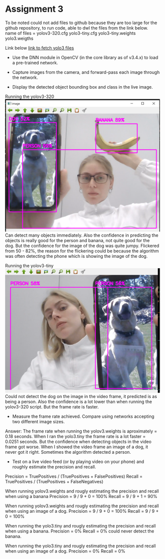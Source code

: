 # Assignment 3

To be noted could not add files to github because they are too large for the github repository, to run code, able to dwl the files from the link below.
name of files = yolov3-320.cfg
yolo3-tiny.cfg
yolo3-tiny.weights
yolo3.weigths

Link below
[link to fetch yolo3 files](https://pjreddie.com/darknet/yolo/)


- Use the DNN module in OpenCV (in the core library as of v3.4.x) to load a pre-trained network.

- Capture images from the camera, and forward-pass each image through the network.

- Display the detected object bounding box and class in the live image.

Running the yolov3-320
![objects_320](objects_320.png)
Can detect many objects immediately. Also the confidence in predicting the objects is really good for the person and banana, not quite good for the dog. But the confidence for the image of the dog was quite jumpy. Flickered from 50 - 82%, the reason for the flickering could be because the algorithm was often detecting the phone which is showing the image of the dog.

Running the yolov3-tiny
![objects_tiny](object_tiny.png)
Could not detect the dog on the image in the video frame, it predicted is as being a person. Also the confidence is a lot lower than when running the yolov3-320 script. But the frame rate is faster.


- Measure the frame rate achieved.  Compare using networks accepting two different image sizes.

Answer: The frame rate when running the yolov3.weights is aproximately = 0.18 seconds. When I ran the yolo3.tiny the frame rate is a lot faster = 0.0251 seconds. But the confidence when detecting objects in the video frame got worse. When I showed the video frame an image of a dog, it never got it right. Sometimes the algorithm detected a person. 

- Test on a live video feed (or by playing video on your phone) and roughly estimate the precision and recall.

Precision = TruePositives / (TruePositives + FalsePositives)
Recall = TruePositives / (TruePositives + FalseNegatives)

When running yolov3.weights and rougly estimating the precision and recall when using a banana
Precision = 9 / 9 + 0 = 100%
Recall = 9 / 9 + 1 = 90%

When running yolov3.weights and rougly estimating the precision and recall when using an image of a dog.
Precision = 9 / 9 + 0 = 100%
Recall = 9 / 9 + 0 = 100%


When running the yolo3.tiny and rougly estimating the precision and recall when using a banana.
Precision = 0%
Recall = 0%
could never detect the banana.

When running the yolo3.tiny and rougly estimating the precision and recall when using an image of a dog.
Precision = 0%
Recall = 0%

